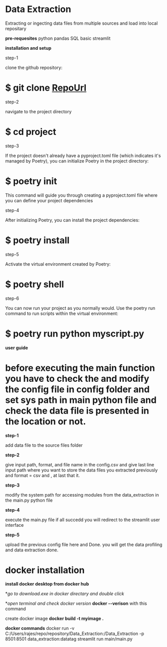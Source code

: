 # Data Extraction
Extracting or ingecting data files from multiple sources and load into local repositary

**pre-requesites**
python
pandas
SQL
basic streamlit 

**installation and setup**

step-1

clone the github repository:
# $ git clone [RepoUrl](https://github.com/yourusername/yourproject.git)

step-2

navigate to the project directory
# $ cd project

step-3

If the project doesn't already have a pyproject.toml file (which indicates it's managed by Poetry), you can initialize Poetry in the project directory:
# $ poetry init
This command will guide you through creating a pyproject.toml file where you can define your project dependencies

step-4

After initializing Poetry, you can install the project dependencies:
# $ poetry install

step-5

Activate the virtual environment created by Poetry:
# $ poetry shell

step-6

You can now run your project as you normally would. Use the poetry run command to run scripts within the virtual environment:
# $ poetry run python myscript.py

**user guide**

# before executing the main function you have to check the and modify the config file  in config folder and set sys path in main python file and check the data file is presented in the location or not.

**step-1**

add data file to the source files folder

**step-2**

give input path, format, and file name in the config.csv and give last line input path where you want to store the data files you extracted previously and format = csv and , at last that it.

**step-3**

modify the system path for accessing modules from the data_extraction in the main.py python file

**step-4**

execute the main.py file if all succedd you will redirect to the streamlit user interface

**step-5**

upload the previous config file here and Done. you will get the data profiling and data extraction done.


# docker installation

**install docker desktop from docker hub**

**go to download.exe in docker directary and double click*

**open terminal and check docker version*
**docker --verison** with this command

create docker image 
**docker build -t myimage .**

**docker commands**
docker run -v C:/Users/rajes/repo/repository/Data_Extraction:/Data_Extraction -p 8501:8501 data_extraction:datatag streamlit run main/main.py

